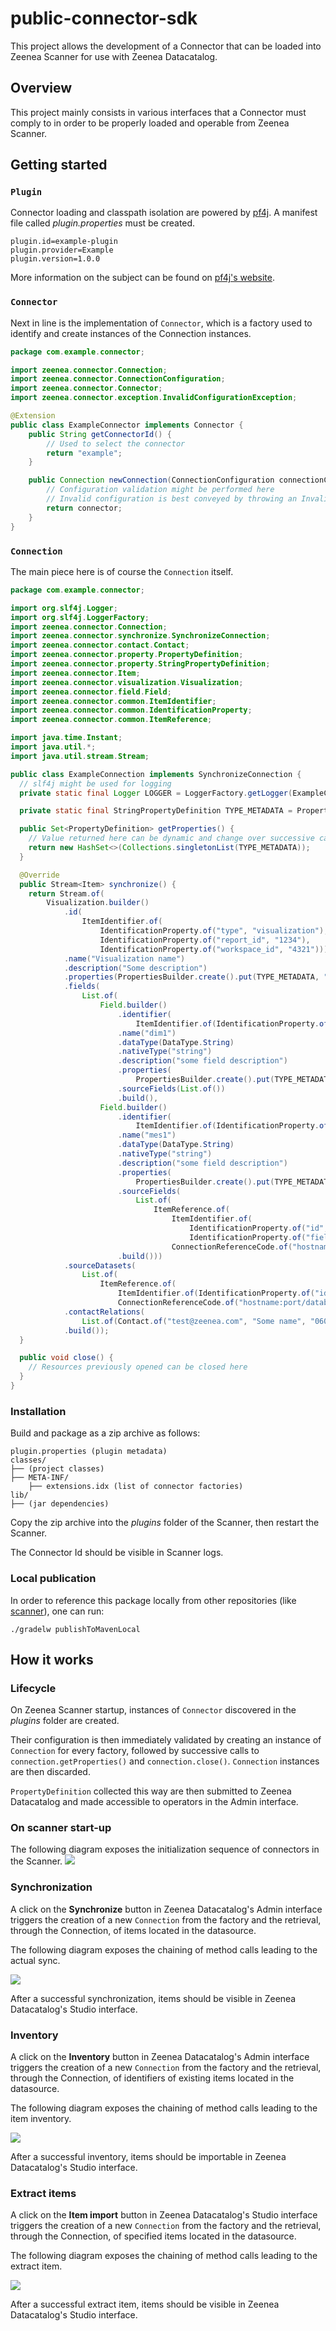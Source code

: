 # public-connector-sdk

This project allows the development of a Connector that can be loaded into Zeenea Scanner for use with Zeenea
Datacatalog.

## Overview

This project mainly consists in various interfaces that a Connector must comply to in order to be properly loaded and
operable from Zeenea Scanner.

## Getting started

### `Plugin`

Connector loading and classpath isolation are powered by [pf4j](https://pf4j.org/).
A manifest file called *plugin.properties* must be created.

```
plugin.id=example-plugin
plugin.provider=Example
plugin.version=1.0.0
``` 

More information on the subject can be found on [pf4j's website](https://pf4j.org/doc/getting-started.html).

### `Connector`

Next in line is the implementation of `Connector`, which is a factory used to identify and create instances of the
Connection instances.

```java
package com.example.connector;

import zeenea.connector.Connection;
import zeenea.connector.ConnectionConfiguration;
import zeenea.connector.Connector;
import zeenea.connector.exception.InvalidConfigurationException;

@Extension
public class ExampleConnector implements Connector {
    public String getConnectorId() {
        // Used to select the connector
        return "example";
    }

    public Connection newConnection(ConnectionConfiguration connectionConfiguration) throws InvalidConfigurationException {
        // Configuration validation might be performed here
        // Invalid configuration is best conveyed by throwing an InvalidConfigurationException
        return connector;
    }
}
```

### `Connection`

The main piece here is of course the `Connection` itself.

```java
package com.example.connector;

import org.slf4j.Logger;
import org.slf4j.LoggerFactory;
import zeenea.connector.Connection;
import zeenea.connector.synchronize.SynchronizeConnection;
import zeenea.connector.contact.Contact;
import zeenea.connector.property.PropertyDefinition;
import zeenea.connector.property.StringPropertyDefinition;
import zeenea.connector.Item;
import zeenea.connector.visualization.Visualization;
import zeenea.connector.field.Field;
import zeenea.connector.common.ItemIdentifier;
import zeenea.connector.common.IdentificationProperty;
import zeenea.connector.common.ItemReference;

import java.time.Instant;
import java.util.*;
import java.util.stream.Stream;

public class ExampleConnection implements SynchronizeConnection {
  // slf4j might be used for logging
  private static final Logger LOGGER = LoggerFactory.getLogger(ExampleConnection.class);

  private static final StringPropertyDefinition TYPE_METADATA = PropertyDefinition.string("type", "Type of item");

  public Set<PropertyDefinition> getProperties() {
    // Value returned here can be dynamic and change over successive calls
    return new HashSet<>(Collections.singletonList(TYPE_METADATA));
  }

  @Override
  public Stream<Item> synchronize() {
    return Stream.of(
        Visualization.builder()
            .id(
                ItemIdentifier.of(
                    IdentificationProperty.of("type", "visualization"),
                    IdentificationProperty.of("report_id", "1234"),
                    IdentificationProperty.of("workspace_id", "4321")))
            .name("Visualization name")
            .description("Some description")
            .properties(PropertiesBuilder.create().put(TYPE_METADATA, "some type").build())
            .fields(
                List.of(
                    Field.builder()
                        .identifier(
                            ItemIdentifier.of(IdentificationProperty.of("field_key", "dim1")))
                        .name("dim1")
                        .dataType(DataType.String)
                        .nativeType("string")
                        .description("some field description")
                        .properties(
                            PropertiesBuilder.create().put(TYPE_METADATA, "dimension").build())
                        .sourceFields(List.of())
                        .build(),
                    Field.builder()
                        .identifier(
                            ItemIdentifier.of(IdentificationProperty.of("field_key", "mes1")))
                        .name("mes1")
                        .dataType(DataType.String)
                        .nativeType("string")
                        .description("some field description")
                        .properties(
                            PropertiesBuilder.create().put(TYPE_METADATA, "measure").build())
                        .sourceFields(
                            List.of(
                                ItemReference.of(
                                    ItemIdentifier.of(
                                        IdentificationProperty.of("id", "dataset2"),
                                        IdentificationProperty.of("field_key", "mes1")),
                                    ConnectionReferenceCode.of("hostname:port/database"))))
                        .build()))
            .sourceDatasets(
                List.of(
                    ItemReference.of(
                        ItemIdentifier.of(IdentificationProperty.of("id", "dataset2")),
                        ConnectionReferenceCode.of("hostname:port/database"))))
            .contactRelations(
                List.of(Contact.of("test@zeenea.com", "Some name", "0600000000", "Owner")))
            .build());
  }

  public void close() {
    // Resources previously opened can be closed here
  }
}

```

### Installation

Build and package as a zip archive as follows:

```
plugin.properties (plugin metadata)
classes/
├── (project classes)
├── META-INF/
    ├── extensions.idx (list of connector factories)
lib/
├── (jar dependencies)
```

Copy the zip archive into the *plugins* folder of the Scanner, then restart the Scanner.

The Connector Id should be visible in Scanner logs.

### Local publication

In order to reference this package locally from other repositories (like [scanner][scanner]), one can run:

```shell
./gradelw publishToMavenLocal
```

## How it works

### Lifecycle

On Zeenea Scanner startup, instances of `Connector` discovered in the *plugins* folder are created.

Their configuration is then immediately validated by creating an instance of `Connection` for every factory, followed by
successive calls to `connection.getProperties()` and `connection.close()`. `Connection` instances are then discarded.

`PropertyDefinition` collected this way are then submitted to Zeenea Datacatalog and made accessible to operators in the
Admin interface.

### On scanner start-up

The following diagram exposes the initialization sequence of connectors in the Scanner.
![](src/main/resources/doc-files/scanner-initialization-sequence-diagram.png)

### Synchronization

A click on the **Synchronize** button in Zeenea Datacatalog's Admin interface triggers the creation of a
new `Connection`
from the factory and the retrieval, through the Connection, of items located in the datasource.

The following diagram exposes the chaining of method calls leading to the actual sync.

![](src/main/resources/doc-files/synchronize-connection-sequence-diagram.png)

After a successful synchronization, items should be visible in Zeenea Datacatalog's Studio interface.

### Inventory

A click on the **Inventory** button in Zeenea Datacatalog's Admin interface triggers the creation of a new `Connection`
from the factory and the retrieval, through the Connection, of identifiers of existing items located in the datasource.

The following diagram exposes the chaining of method calls leading to the item inventory.

![](src/main/resources/doc-files/inventory-connection-sequence-diagram.png)

After a successful inventory, items should be importable in Zeenea Datacatalog's Studio interface.

### Extract items

A click on the **Item import** button in Zeenea Datacatalog's Studio interface triggers the creation of a
new `Connection` from the factory and the retrieval, through the Connection, of specified items located in the
datasource.

The following diagram exposes the chaining of method calls leading to the extract item.

![](src/main/resources/doc-files/extract-items-connection-sequence-diagram.png)

After a successful extract item, items should be visible in Zeenea Datacatalog's Studio interface.

[scanner]: https://github.com/zeenea/scanner
